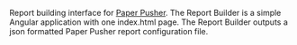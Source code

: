 Report building interface for [Paper Pusher][paperpusher]. The Report Builder is a simple Angular application with one index.html page. The Report Builder outputs a json formatted Paper Pusher report configuration file.

[paperpusher]: https://github.com/dhenderson/paperpusher
